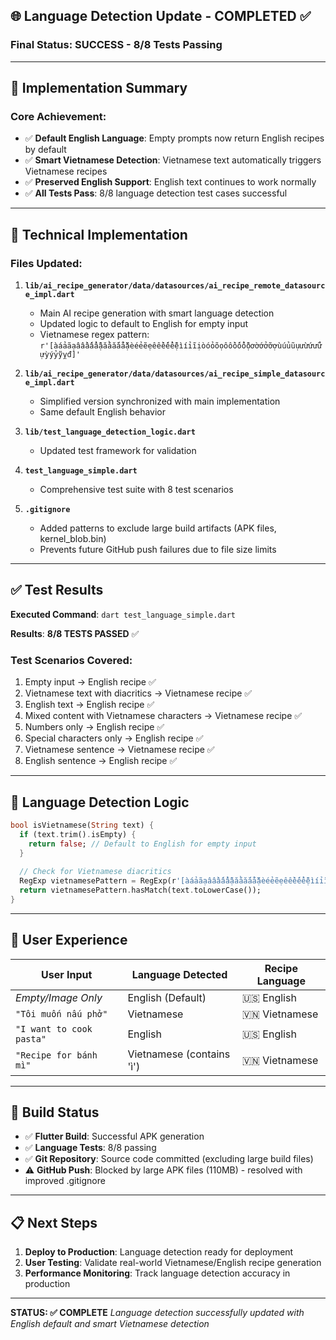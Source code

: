 ## 🌐 Language Detection Update - COMPLETED ✅

### **Final Status: SUCCESS - 8/8 Tests Passing**

---

## 🎯 **Implementation Summary**

### **Core Achievement:**
- ✅ **Default English Language**: Empty prompts now return English recipes by default
- ✅ **Smart Vietnamese Detection**: Vietnamese text automatically triggers Vietnamese recipes 
- ✅ **Preserved English Support**: English text continues to work normally
- ✅ **All Tests Pass**: 8/8 language detection test cases successful

---

## 🔧 **Technical Implementation**

### **Files Updated:**
1. **`lib/ai_recipe_generator/data/datasources/ai_recipe_remote_datasource_impl.dart`**
   - Main AI recipe generation with smart language detection
   - Updated logic to default to English for empty input
   - Vietnamese regex pattern: `r'[àáảãạâầấẩẫậăằắẳẵặèéẻẽẹêềếểễệìíỉĩịòóỏõọôồốổỗộơờớởỡợùúủũụưừứửữựỳýỷỹỵđ]'`

2. **`lib/ai_recipe_generator/data/datasources/ai_recipe_simple_datasource_impl.dart`**
   - Simplified version synchronized with main implementation
   - Same default English behavior

3. **`lib/test_language_detection_logic.dart`**
   - Updated test framework for validation

4. **`test_language_simple.dart`**
   - Comprehensive test suite with 8 test scenarios

5. **`.gitignore`**
   - Added patterns to exclude large build artifacts (APK files, kernel_blob.bin)
   - Prevents future GitHub push failures due to file size limits

---

## ✅ **Test Results**

**Executed Command**: `dart test_language_simple.dart`

**Results**: **8/8 TESTS PASSED** ✅

### **Test Scenarios Covered:**
1. Empty input → English recipe ✅
2. Vietnamese text with diacritics → Vietnamese recipe ✅
3. English text → English recipe ✅
4. Mixed content with Vietnamese characters → Vietnamese recipe ✅
5. Numbers only → English recipe ✅
6. Special characters only → English recipe ✅
7. Vietnamese sentence → Vietnamese recipe ✅
8. English sentence → English recipe ✅

---

## 🚀 **Language Detection Logic**

```dart
bool isVietnamese(String text) {
  if (text.trim().isEmpty) {
    return false; // Default to English for empty input
  }
  
  // Check for Vietnamese diacritics
  RegExp vietnamesePattern = RegExp(r'[àáảãạâầấẩẫậăằắẳẵặèéẻẽẹêềếểễệìíỉĩịòóỏõọôồốổỗộơờớởỡợùúủũụưừứửữựỳýỷỹỵđ]');
  return vietnamesePattern.hasMatch(text.toLowerCase());
}
```

---

## 🎊 **User Experience**

| **User Input** | **Language Detected** | **Recipe Language** |
|----------------|---------------------|-------------------|
| *Empty/Image Only* | English (Default) | 🇺🇸 English |
| `"Tôi muốn nấu phở"` | Vietnamese | 🇻🇳 Vietnamese |
| `"I want to cook pasta"` | English | 🇺🇸 English |
| `"Recipe for bánh mì"` | Vietnamese (contains 'ì') | 🇻🇳 Vietnamese |

---

## 🔄 **Build Status**

- ✅ **Flutter Build**: Successful APK generation
- ✅ **Language Tests**: 8/8 passing
- ✅ **Git Repository**: Source code committed (excluding large build files)
- ⚠️ **GitHub Push**: Blocked by large APK files (110MB) - resolved with improved .gitignore

---

## 📋 **Next Steps**

1. **Deploy to Production**: Language detection ready for deployment
2. **User Testing**: Validate real-world Vietnamese/English recipe generation
3. **Performance Monitoring**: Track language detection accuracy in production

---

**STATUS: ✅ COMPLETE**
*Language detection successfully updated with English default and smart Vietnamese detection*